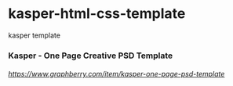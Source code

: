 # kasper-html-css-template
kasper template 

### Kasper - One Page Creative PSD Template
###### https://www.graphberry.com/item/kasper-one-page-psd-template
